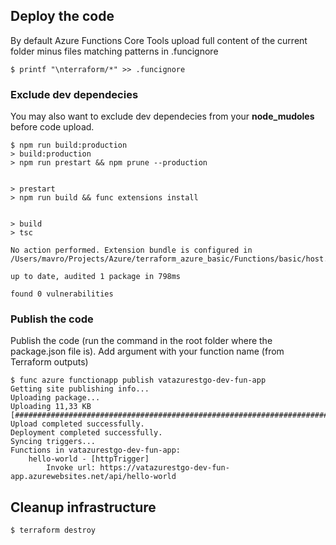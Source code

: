 ## Deploy the code

By default Azure Functions Core Tools upload full content of the current folder minus files matching patterns in .funcignore 
```
$ printf "\nterraform/*" >> .funcignore
```

### Exclude dev dependecies
You may also want to exclude dev dependecies from your **node_mudoles** before code upload.

```
$ npm run build:production
> build:production
> npm run prestart && npm prune --production


> prestart
> npm run build && func extensions install


> build
> tsc

No action performed. Extension bundle is configured in /Users/mavro/Projects/Azure/terraform_azure_basic/Functions/basic/host.json.

up to date, audited 1 package in 798ms

found 0 vulnerabilities
```

### Publish the code
Publish the code (run the command in the root folder where the package.json file is). Add argument with your function name (from Terraform outputs)

```
$ func azure functionapp publish vatazurestgo-dev-fun-app                   
Getting site publishing info...
Uploading package...
Uploading 11,33 KB [##############################################################################]
Upload completed successfully.
Deployment completed successfully.
Syncing triggers...
Functions in vatazurestgo-dev-fun-app:
    hello-world - [httpTrigger]
        Invoke url: https://vatazurestgo-dev-fun-app.azurewebsites.net/api/hello-world
```

## Cleanup infrastructure

```
$ terraform destroy
```